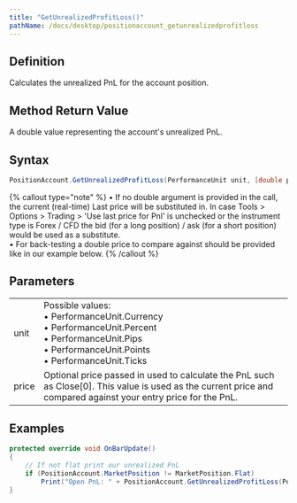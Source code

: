 ```yaml
---
title: "GetUnrealizedProfitLoss()"
pathName: /docs/desktop/positionaccount_getunrealizedprofitloss
---
```


## Definition

Calculates the unrealized PnL for the account position.

## Method Return Value

A double value representing the account's unrealized PnL.

## Syntax

```csharp
PositionAccount.GetUnrealizedProfitLoss(PerformanceUnit unit, [double price])
```

{% callout type="note" %}
• If no double argument is provided in the call, the current (real-time) Last price will be substituted in. In case Tools > Options > Trading > 'Use last price for Pnl' is unchecked or the instrument type is Forex / CFD the bid (for a long position) / ask (for a short position) would be used as a substitute.  
• For back-testing a double price to compare against should be provided like in our example below.
{% /callout %}

## Parameters

|  |  |
| --- | --- |
| unit | Possible values:  <br> &bull; PerformanceUnit.Currency  <br> &bull; PerformanceUnit.Percent  <br> &bull; PerformanceUnit.Pips  <br> &bull; PerformanceUnit.Points  <br> &bull; PerformanceUnit.Ticks |
| price | Optional price passed in used to calculate the PnL such as Close[0]. This value is used as the current price and compared against your entry price for the PnL. |

## Examples

```csharp
protected override void OnBarUpdate()
{
    // If not flat print our unrealized PnL
    if (PositionAccount.MarketPosition != MarketPosition.Flat)
        Print("Open PnL: " + PositionAccount.GetUnrealizedProfitLoss(PerformanceUnit.Points, Close[0]));
}
```

